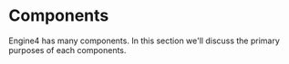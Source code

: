 # Components

Engine4 has many components. In this section we'll discuss the primary purposes of each components.